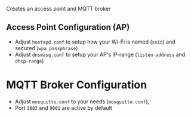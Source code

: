 Creates an access point and MQTT broker

## Access Point Configuration (AP) 
 - Adjust `hostapd.conf` to setup how your Wi-Fi is named (`ssid`) and secured (`wpa_passphrase`)
 - Adjust `dnsmasq.conf` to setup your AP's IP-range (`listen-address` and `dhcp-range`)

# MQTT Broker Configuration
 - Adjust `mosquitto.conf` to your needs (`mosquitto.conf`), 
 - Port `1883` and `9001` are active by default